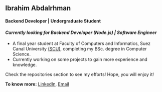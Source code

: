 
## Ibrahim Abdalrhman


#### Backend Developer | Undergraduate Student
#### *Currently looking for Backend Developer (Node.js) | Software Engineer*
- A final year student at Faculty of Computers and Informatics, Suez Canal University [(SCU)](http://suez.edu.eg), completing my BSc. degree in Computer Science. 
- Currently working on some projects to gain more experience and knowledge.




Check the repositories section to see my efforts! Hope, you will enjoy it!

**To know more:**  [LinkedIn](https://www.linkedin.com/in/ibrahimabdalrhman), [Email](mailto:ibrahimabdalrhman20@gmail.com)

